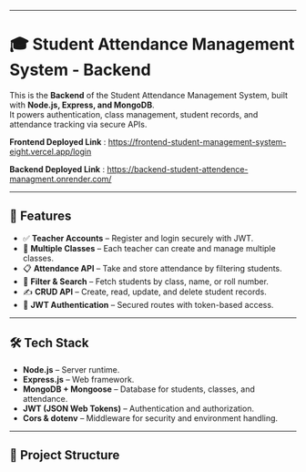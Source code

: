 
---


# 🎓 Student Attendance Management System - Backend

This is the **Backend** of the Student Attendance Management System, built with **Node.js, Express, and MongoDB**.  
It powers authentication, class management, student records, and attendance tracking via secure APIs.

**Frontend Deployed Link** : https://frontend-student-management-system-eight.vercel.app/login

**Backend Deployed Link** : https://backend-student-attendence-managment.onrender.com/

---

## 🚀 Features

- ✅ **Teacher Accounts** – Register and login securely with JWT.  
- 🏫 **Multiple Classes** – Each teacher can create and manage multiple classes.  
- 📋 **Attendance API** – Take and store attendance by filtering students.  
- 🔎 **Filter & Search** – Fetch students by class, name, or roll number.  
- ✍️ **CRUD API** – Create, read, update, and delete student records.  
- 🔐 **JWT Authentication** – Secured routes with token-based access.  

---

## 🛠️ Tech Stack

- **Node.js** – Server runtime.  
- **Express.js** – Web framework.  
- **MongoDB + Mongoose** – Database for students, classes, and attendance.  
- **JWT (JSON Web Tokens)** – Authentication and authorization.  
- **Cors & dotenv** – Middleware for security and environment handling.  

---

## 📂 Project Structure

